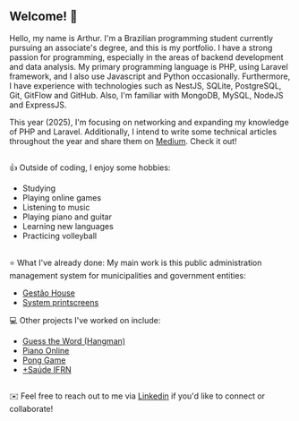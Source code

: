 <h2>Welcome!  👋</h2>

Hello, my name is Arthur. I'm a Brazilian programming student currently pursuing an associate's degree, and this is my portfolio. I have a strong passion for programming, especially in the areas of backend development and data analysis. My primary programming language is PHP, using Laravel framework, and I also use Javascript and Python occasionally. Furthermore, I have experience with technologies such as NestJS, SQLite, PostgreSQL, Git, GitFlow and GitHub. Also, I'm familiar with MongoDB, MySQL, NodeJS and ExpressJS.

This year (2025), I'm focusing on networking and expanding my knowledge of PHP and Laravel. Additionally, I intend to write some technical articles throughout the year and share them on [Medium](https://medium.com/@arthurvinice). Check it out!

##

👍 Outside of coding, I enjoy some hobbies:

* Studying
* Playing online games
* Listening to music
* Playing piano and guitar
* Learning new languages
* Practicing volleyball

##

⭐ What I've already done:
My main work is this public administration management system for municipalities and government entities:
* [Gestão House](https://gestao-prefeitura.laravel.cloud/)
* [System printscreens]()
  
💻 Other projects I've worked on include:
* [Guess the Word (Hangman)](https://github.com/arthurvinice/guess-word-game)
* [Piano Online](https://github.com/arthurvinice/grand-piano-site)
* [Pong Game](https://github.com/arthurvinice/PONG_CPP)
* [+Saúde IFRN](https://github.com/delellisc/projetoIntegrador)

##

✉️ Feel free to reach out to me via [Linkedin](https://www.linkedin.com/in/arthurfmacedo/) if you'd like to connect or collaborate!

